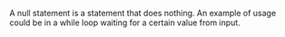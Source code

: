 A null statement is a statement that does nothing. An example of usage could be in a while loop waiting for a certain value from input.